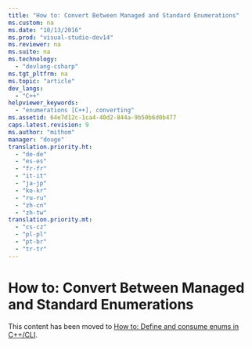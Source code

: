 ```yaml
---
title: "How to: Convert Between Managed and Standard Enumerations"
ms.custom: na
ms.date: "10/13/2016"
ms.prod: "visual-studio-dev14"
ms.reviewer: na
ms.suite: na
ms.technology: 
  - "devlang-csharp"
ms.tgt_pltfrm: na
ms.topic: "article"
dev_langs: 
  - "C++"
helpviewer_keywords: 
  - "enumerations [C++], converting"
ms.assetid: 64e7d12c-1ca4-40d2-844a-9b50b6d0b477
caps.latest.revision: 9
ms.author: "mithom"
manager: "douge"
translation.priority.ht: 
  - "de-de"
  - "es-es"
  - "fr-fr"
  - "it-it"
  - "ja-jp"
  - "ko-kr"
  - "ru-ru"
  - "zh-cn"
  - "zh-tw"
translation.priority.mt: 
  - "cs-cz"
  - "pl-pl"
  - "pt-br"
  - "tr-tr"
---
```

# How to: Convert Between Managed and Standard Enumerations
This content has been moved to [How to: Define and consume enums in C++/CLI](../Topic/How%20to:%20Define%20and%20consume%20enums%20in%20C++-CLI.md).
